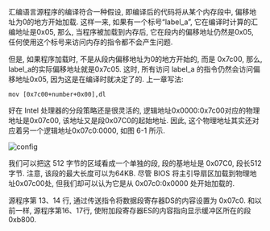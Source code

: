 汇编语言源程序的编译符合一种假设, 即编译后的代码将从某个内存段中, 偏移地址为0的地方开始加载. 这样一来, 如果有一个标号“label_a”, 它在编译时计算的汇编地址是0x05, 那么, 当程序被加载到内存后, 它在段内的偏移地址仍然是0x05, 任何使用这个标号来访问内存的指令都不会产生问题. 

但是, 如果程序加载时, 不是从段内偏移地址为0的地方开始的, 而是 0x7c00, 那么, label\_a的实际偏移地址就是0x7c05. 这时, 所有访问 label\_a 的指令仍然会访问偏移地址0x05, 因为这是在编译时就决定了的. 上一章写法: 

```
mov [0x7c00+number+0x00],dl
```

好在 Intel 处理器的分段策略还是很灵活的, 逻辑地址0x0000:0x7c00对应的物理地址是0x07c00, 该地址又是段0x07C0的起始地址. 因此, 这个物理地址其实还对应着另一个逻辑地址0x07c0:0000, 如图 6-1 所示. 

![config](images/1.png)

我们可以把这 512 字节的区域看成一个单独的段, 段的基地址是 0x07C0, 段长512字节. 注意, 该段的最大长度可以为64KB. 尽管 BIOS 将主引导扇区加载到物理地址0x07c00处, 但我们却可以认为它是从 0x07c0:0x0000 处开始加载的. 

源程序第 13、14 行, 通过传送指令将数据段寄存器DS的内容设置为 0x07c0. 和以前一样, 源程序第16、17行, 使附加段寄存器ES的内容指向显示缓冲区所在的段 0xb800. 
